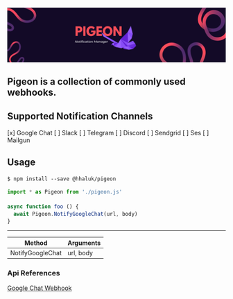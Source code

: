 ![Pigeon](./pigeon.png "Pigeon")
## Pigeon is a collection of commonly used webhooks.
## Supported Notification Channels

[x] Google Chat
[ ] Slack
[ ] Telegram
[ ] Discord
[ ] Sendgrid
[ ] Ses
[ ] Mailgun


## Usage

```console
$ npm install --save @hhaluk/pigeon
```
```js
import * as Pigeon from './pigeon.js'

async function foo () {
  await Pigeon.NotifyGoogleChat(url, body)
}
```
---

|  Method | Arguments  |
|---|---|
| NotifyGoogleChat  | url, body   |

### Api References

[Google Chat Webhook](https://developers.google.com/chat/api/guides/message-formats)